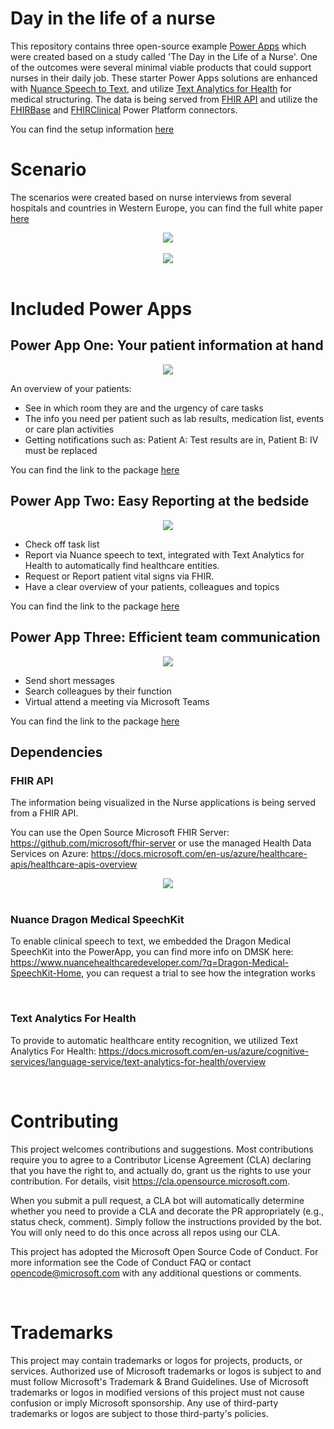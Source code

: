 # Day in the life of a nurse

This repository contains three open-source example [Power Apps](https://make.powerapps.com/) which were created based on a study called 'The Day in the Life of a Nurse'. One of the outcomes were several minimal viable products that could support nurses in their daily job. These starter Power Apps solutions are enhanced with [Nuance Speech to Text](https://www.nuancehealthcaredeveloper.com/?q=Dragon-Medical-SpeechKit-Home), and utilize [Text Analytics for Health](https://docs.microsoft.com/en-us/azure/cognitive-services/language-service/text-analytics-for-health/overview ) for medical structuring. The data is being served from [FHIR API](https://docs.microsoft.com/en-us/azure/healthcare-apis/healthcare-apis-overview) and utilize the [FHIRBase](https://docs.microsoft.com/en-us/connectors/fhirbase/) and [FHIRClinical](https://docs.microsoft.com/en-us/connectors/fhirclinical/) Power Platform connectors.

You can find the setup information [here](setup.md)
# Scenario

The scenarios were created based on nurse interviews from several hospitals and countries in Western Europe, you can find the full white paper [here](whitepaper/Smart%20digital%20solutions%20to%20support%20nurses.pdf) 
<center><img src="images//DigitalSolutions.png"></center>
 <br>
<center><img src="images//DigitalSolutions-2.png" ></center>
<br>

# Included Power Apps

## Power App One: Your patient information at hand
<center><img src="images//PatientInformation.png" ></center>

An overview of your patients:
-   See in which room they are and the urgency of care tasks
-   The info you need per patient such as lab results, medication list, events or care plan activities
-   Getting notifications such as: Patient A: Test results are in, Patient B: IV must be replaced 

You can find the link to the package [here](Solutions/NursePatientInformation_1_0_0_0.zip)

## Power App Two: Easy Reporting at the bedside
<center><img src="images//Reporting.png" ></center>

-   Check off task list 
-   Report via Nuance speech to text, integrated with Text Analytics for Health to automatically find healthcare entities.
-   Request or Report patient vital signs via FHIR.
-   Have a clear overview of your patients, colleagues and topics

You can find the link to the package [here](Solutions/NurseReporting_1_0_0_1.zip)
## Power App Three: Efficient team communication
<center><img src="images//Communication.png" ></center>

-   Send short messages 
-   Search colleagues by their function 
-   Virtual attend a meeting via Microsoft Teams

You can find the link to the package [here](Solutions/NurseCommunication_1_0_0_0.zip)
## Dependencies 

### FHIR API
The information being visualized in the Nurse applications is being served from a FHIR API. 

You can use the Open Source Microsoft FHIR Server: https://github.com/microsoft/fhir-server or use the managed Health Data Services on Azure: 
https://docs.microsoft.com/en-us/azure/healthcare-apis/healthcare-apis-overview

<center><img src="images//FHIRServices.png" ></center>

<br>

### Nuance Dragon Medical SpeechKit

To enable clinical speech to text, we embedded the Dragon Medical SpeechKit into the PowerApp, you can find more info on DMSK here: https://www.nuancehealthcaredeveloper.com/?q=Dragon-Medical-SpeechKit-Home, you can request a trial to see how the integration works

<br>

### Text Analytics For Health

To provide to automatic healthcare entity recognition, we utilized Text Analytics For Health: https://docs.microsoft.com/en-us/azure/cognitive-services/language-service/text-analytics-for-health/overview 

<br>

# Contributing
This project welcomes contributions and suggestions. Most contributions require you to agree to a Contributor License Agreement (CLA) declaring that you have the right to, and actually do, grant us the rights to use your contribution. For details, visit https://cla.opensource.microsoft.com.

When you submit a pull request, a CLA bot will automatically determine whether you need to provide a CLA and decorate the PR appropriately (e.g., status check, comment). Simply follow the instructions provided by the bot. You will only need to do this once across all repos using our CLA.

This project has adopted the Microsoft Open Source Code of Conduct. For more information see the Code of Conduct FAQ or contact opencode@microsoft.com with any additional questions or comments.

<br>

# Trademarks
This project may contain trademarks or logos for projects, products, or services. Authorized use of Microsoft trademarks or logos is subject to and must follow Microsoft's Trademark & Brand Guidelines. Use of Microsoft trademarks or logos in modified versions of this project must not cause confusion or imply Microsoft sponsorship. Any use of third-party trademarks or logos are subject to those third-party's policies.